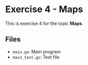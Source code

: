 # Exercise 4 - Maps

This is exercise 4 for the topic **Maps**.

## Files
- `main.go`: Main program
- `main_test.go`: Test file

